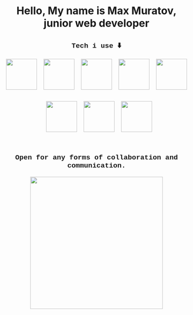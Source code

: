 <div align="center">
<h1> Hello, My name is Max Muratov, junior web developer</h1>

## <p  align="center" style="font-family:courier;font-size:90%" size=212px> Tech i use ⬇️ </p>

<div align="center">
	<img height="84px" src="https://www.iconsdb.com/icons/preview/soylent-red/html-xxl.png"/>
  <img align="center" width="10px" height="68px" src="https://upload.wikimedia.org/wikipedia/commons/5/59/Empty.png?20091205084734" /></a>
  <img height="84px" src="https://cdn.iconscout.com/icon/free/png-256/javascript-2752148-2284965.png"/>
  <img align="center" width="10px" height="68px" src="https://upload.wikimedia.org/wikipedia/commons/5/59/Empty.png?20091205084734" /></a>
  <img height="84px" src="https://upload.wikimedia.org/wikipedia/commons/thumb/4/4c/Typescript_logo_2020.svg/1024px-Typescript_logo_2020.svg.png"/>
  <img align="center" width="10px" height="68px" src="https://upload.wikimedia.org/wikipedia/commons/5/59/Empty.png?20091205084734" /></a>
	<img height="84px" src="https://www.iconsdb.com/icons/preview/soylent-red/css-xxl.png"/>
  <img align="center" width="10px" height="68px" src="https://upload.wikimedia.org/wikipedia/commons/5/59/Empty.png?20091205084734" /></a>
	<img height="84px" src="https://git-scm.com/images/logos/downloads/Git-Icon-1788C.png"/>
  <img align="center" width="10px" height="68px" src="https://upload.wikimedia.org/wikipedia/commons/5/59/Empty.png?20091205084734" /></a>
	<img height="84px" width="84px" src="https://iconape.com/wp-content/files/fr/370801/svg/docker-icon-logo-icon-png-svg.png"/>
  <img align="center" width="10px" height="68px" src="https://upload.wikimedia.org/wikipedia/commons/5/59/Empty.png?20091205084734" /></a>
	<img height="84px" width="84px" src="https://cdn.iconscout.com/icon/free/png-256/vue-282497.png"/>
  <img align="center" width="10px" height="68px" src="https://upload.wikimedia.org/wikipedia/commons/5/59/Empty.png?20091205084734" /></a>
	<img height="84px" width="84px" src="https://cdn4.iconfinder.com/data/icons/logos-3/600/React.js_logo-512.png"/>
</div>

## <p  align="center" style="font-family:courier;font-size:90%" size=212px> Open for any forms of collaboration and communication. </p>

<p align="center">
<a href='https://github.com/MaksonGo/MaksonGo'><img height="360px" class="logo_main" src="https://www.innovination.com/wp-content/uploads/2021/06/develpoment.gif" ></a>
</p>
